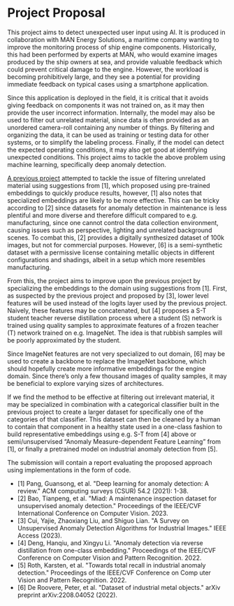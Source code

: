 # Project Proposal
This project aims to detect unexpected user input using AI. It is produced in collaboration with MAN Energy Solutions, a maritime company wanting to improve the monitoring process of ship engine components. Historically, this had been performed by experts at MAN, who would examine images produced by the ship owners at sea, and provide valuable feedback which could prevent critical damage to the engine. However, the workload is becoming prohibitively large, and they see a potential for providing immediate feedback on typical cases using a smartphone application.

Since this application is deployed in the field, it is critical that it avoids giving feedback on components it was not trained on, as it may then provide the user incorrect information. Internally, the model may also be used to filter out unrelated material, since data is often provided as an unordered camera-roll containing any number of things. By filtering and organizing the data, it can be used as training or testing data for other systems, or to simplify the labeling process. Finally, if the model can detect the expected operating conditions, it may also get good at identifying unexpected conditions.
This project aims to tackle the above problem using machine learning, specifically deep anomaly detection.

[A previous project](https://github.com/manes-ese/component-classifier) attempted to tackle the issue of filtering unrelated material using suggestions from [1], which proposed using pre-trained embeddings to quickly produce results, however, [1] also notes that specialized embeddings are likely to be more effective. This can be tricky according to [2] since datasets for anomaly detection in maintenance is less plentiful and more diverse and therefore difficult compared to e.g. manufacturing, since one cannot control the data collection environment, causing issues such as perspective, lighting and unrelated background scenes. To combat this, [2] provides a digitally synthesized dataset of 100k images, but not for commercial purposes. However, [6] is a semi-synthetic dataset with a permissive license containing metallic objects in different configurations and shadings, albeit in a setup which more resembles manufacturing.

From this, the project aims to improve upon the previous project by specializing the embeddings to the domain using suggestions from [1]. First, as suspected by the previous project and proposed by [3], lower level features will be used instead of the logits layer used by the previous project. Naively, these features may be concatenated, but [4] proposes a S-T student teacher reverse distillation process where a student (S) network is trained using quality samples to approximate features of a frozen teacher (T) network trained on e.g. ImageNet. The idea is that rubbish samples will be poorly approximated by the student.

Since ImageNet features are not very specialized to out domain, [6] may be used to create a backbone to replace the ImageNet backbone, which should hopefully create more informative embeddings for the engine domain. Since there’s only a few thousand images of quality samples, it may be beneficial to explore varying sizes of architectures. 

If we find the method to be effective at filtering out irrelevant material, it may be specialized in combination with a categorical classifier built in the previous project to create a larger dataset for specifically one of the categories of that classifier. This dataset can then be cleaned by a human to contain that component in a healthy state used in a one-class fashion to build representative embeddings using e.g. S-T from [4] above or semi/unsupervised “Anomaly Measure-dependent Feature Learning” from [1], or finally a pretrained model on industrial anomaly detection from [5]. 

The submission will contain a report evaluating the proposed approach using implementations in the form of code.
 

* [1] Pang, Guansong, et al. "Deep learning for anomaly detection: A review." ACM computing surveys (CSUR) 54.2 (2021): 1-38.
* [2] Bao, Tianpeng, et al. "Miad: A maintenance inspection dataset for unsupervised anomaly detection." Proceedings of the IEEE/CVF International Conference on Computer Vision. 2023.
* [3] Cui, Yajie, Zhaoxiang Liu, and Shiguo Lian. "A Survey on Unsupervised Anomaly Detection Algorithms for Industrial Images." IEEE Access (2023).
* [4] Deng, Hanqiu, and Xingyu Li. "Anomaly detection via reverse distillation from one-class embedding." Proceedings of the IEEE/CVF Conference on Computer Vision and Pattern Recognition. 2022.
* [5] Roth, Karsten, et al. "Towards total recall in industrial anomaly detection." Proceedings of the IEEE/CVF Conference on Comp uter Vision and Pattern Recognition. 2022.
* [6] De Roovere, Peter, et al. "Dataset of industrial metal objects." arXiv preprint arXiv:2208.04052 (2022).
